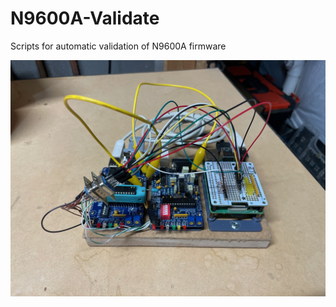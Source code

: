 # N9600A-Validate
Scripts for automatic validation of N9600A firmware

![image](images/IMG_0370.jpeg)